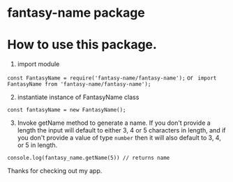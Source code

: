 # fantasy-name package

# How to use this package.

1. import module

```const FantasyName = require('fantasy-name/fantasy-name');```
or
``` import FantasyName from 'fantasy-name/fantasy-name');```
        

2. instantiate instance of FantasyName class

```const fantasyName = new FantasyName();```

3. Invoke getName method to generate a name. If you don't provide a length the input will default to either 3, 4 or 5 characters in length, and if you don't provide a value of type `number` then it will also default to 3, 4, or 5 in length.

```console.log(fantasy_name.getName(5)) // returns name```


Thanks for checking out my app.
